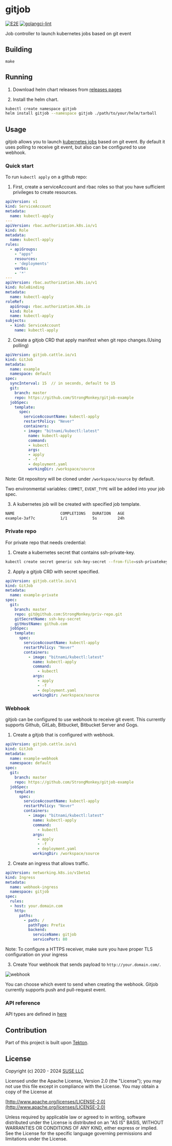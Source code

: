 gitjob
========

[![E2E](https://github.com/rancher/gitjob/actions/workflows/e2e-ci.yml/badge.svg?event=schedule)](https://github.com/rancher/gitjob/actions/workflows/e2e-ci.yml)
[![golangci-lint](https://github.com/rancher/gitjob/actions/workflows/golangci-lint.yml/badge.svg)](https://github.com/rancher/gitjob/actions/workflows/golangci-lint.yml)

Job controller to launch kubernetes jobs based on git event

## Building

`make`

## Running

1. Download helm chart releases from [releases pages](https://github.com/rancher/gitjob/releases)

2. Install the helm chart.

```bash
kubectl create namespace gitjob
helm install gitjob --namespace gitjob ./path/to/your/helm/tarball
```

## Usage

gitjob allows you to launch [kubernetes jobs](https://kubernetes.io/docs/concepts/workloads/controllers/job/) based on git event. By default it uses polling to receive git event, but also can be configured to use webhook.

### Quick start

To run `kubectl apply` on a github repo:

1. First, create a serviceAccount and rbac roles so that you have sufficient privileges to create resources.

```yaml
apiVersion: v1
kind: ServiceAccount
metadata:
  name: kubectl-apply
---
apiVersion: rbac.authorization.k8s.io/v1
kind: Role
metadata:
  name: kubectl-apply
rules:
  - apiGroups:
    - "apps"
    resources:
    - 'deployments'
    verbs:
    - '*'
---
apiVersion: rbac.authorization.k8s.io/v1
kind: RoleBinding
metadata:
  name: kubectl-apply
roleRef:
  apiGroup: rbac.authorization.k8s.io
  kind: Role
  name: kubectl-apply
subjects:
  - kind: ServiceAccount
    name: kubectl-apply
```

2. Create a gitjob CRD that apply manifest when git repo changes.(Using polling)

```yaml
apiVersion: gitjob.cattle.io/v1
kind: GitJob
metadata:
  name: example
  namespace: default
spec:
  syncInterval: 15  // in seconds, default to 15
  git:
    branch: master
    repo: https://github.com/StrongMonkey/gitjob-example
  jobSpec:
    template:
      spec:
        serviceAccountName: kubectl-apply
        restartPolicy: "Never"
        containers:
        - image: "bitnami/kubectl:latest"
          name: kubectl-apply
          command:
          - kubectl
          args:
          - apply
          - -f
          - deployment.yaml
          workingDir: /workspace/source
```

Note: Git repository will be cloned under `/workspace/source` by default.

Two environmental variables: `COMMIT`, `EVENT_TYPE` will be added into your job spec.

3. A kubernetes job will be created with specified job template.

```bash
NAME                    COMPLETIONS   DURATION   AGE
example-3af7c           1/1           5s         24h
```

### Private repo

For private repo that needs credential:

1. Create a kubernetes secret that contains ssh-private-key.

```bash
kubectl create secret generic ssh-key-secret --from-file=ssh-privatekey=/path/to/private-key
```

2. Apply a gitjob CRD with secret specified.

```yaml
apiVersion: gitjob.cattle.io/v1
kind: GitJob
metadata:
  name: example-private
spec:
  git:
    branch: master
    repo: git@github.com:StrongMonkey/priv-repo.git
    gitSecretName: ssh-key-secret
    gitHostName: github.com
  jobSpec:
    template:
      spec:
        serviceAccountName: kubectl-apply
        restartPolicy: "Never"
        containers:
          - image: "bitnami/kubectl:latest"
            name: kubectl-apply
            command:
              - kubectl
            args:
              - apply
              - -f
              - deployment.yaml
            workingDir: /workspace/source
```

### Webhook

gitjob can be configured to use webhook to receive git event. This currently supports Github, GitLab, Bitbucket, Bitbucket Server and Gogs.

1. Create a gitjob that is configured with webhook.

```yaml
apiVersion: gitjob.cattle.io/v1
kind: GitJob
metadata:
  name: example-webhook
  namespace: default
spec:
  git:
    branch: master
    repo: https://github.com/StrongMonkey/gitjob-example
  jobSpec:
    template:
      spec:
        serviceAccountName: kubectl-apply
        restartPolicy: "Never"
        containers:
          - image: "bitnami/kubectl:latest"
            name: kubectl-apply
            command:
              - kubectl
            args:
              - apply
              - -f
              - deployment.yaml
            workingDir: /workspace/source
```

2. Create an ingress that allows traffic.

```yaml
apiVersion: networking.k8s.io/v1beta1
kind: Ingress
metadata:
  name: webhook-ingress
  namespace: gitjob
spec:
  rules:
  - host: your.domain.com
    http:
      paths:
        - path: /
          pathType: Prefix
          backend:
            serviceName: gitjob
            servicePort: 80
```

Note: To configure a HTTPS receiver, make sure you have proper TLS configuration on your ingress

3. Create Your webhook that sends payload to `http://your.domain.com/`.

![webhook](/webhook.png)

You can choose which event to send when creating the webhook. Gitjob currently supports push and pull-request event.

### API reference

API types are defined in [here](./pkg/apis/gitjob.cattle.io/v1/types.go)

## Contribution

Part of this project is built upon [Tekton](https://github.com/tektoncd).

## License
Copyright (c) 2020 - 2024 [SUSE LLC](https://suse.com)

Licensed under the Apache License, Version 2.0 (the "License");
you may not use this file except in compliance with the License.
You may obtain a copy of the License at

[http://www.apache.org/licenses/LICENSE-2.0](http://www.apache.org/licenses/LICENSE-2.0)

Unless required by applicable law or agreed to in writing, software
distributed under the License is distributed on an "AS IS" BASIS,
WITHOUT WARRANTIES OR CONDITIONS OF ANY KIND, either express or implied.
See the License for the specific language governing permissions and
limitations under the License.
